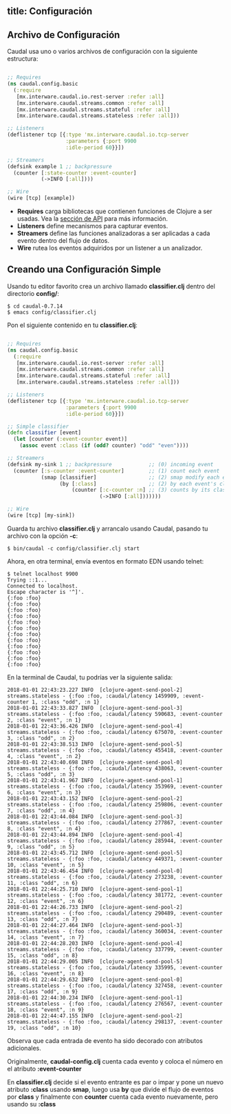 title: Configuración
---

## Archivo de Configuración

Caudal usa uno o varios archivos de configuración con la siguiente estructura:
```clojure config/caudal-config.clj

;; Requires
(ns caudal.config.basic
  (:require
   [mx.interware.caudal.io.rest-server :refer :all]
   [mx.interware.caudal.streams.common :refer :all]
   [mx.interware.caudal.streams.stateful :refer :all]
   [mx.interware.caudal.streams.stateless :refer :all]))

;; Listeners
(deflistener tcp [{:type 'mx.interware.caudal.io.tcp-server
                   :parameters {:port 9900
                   :idle-period 60}}])

;; Streamers
(defsink example 1 ;; backpressure
  (counter [:state-counter :event-counter]
           (->INFO [:all])))

;; Wire
(wire [tcp] [example])
```

* **Requires** carga bibliotecas que contienen funciones de Clojure a ser usadas. Vea la [sección de API](https://interwaremx.github.io/caudal.docs/api) para más información.
* **Listeners** define mecanismos para capturar eventos.
* **Streamers** define las funciones analizadoras a ser aplicadas a cada evento dentro del flujo de datos.
* **Wire** rutea los eventos adquiridos por un listener a un analizador.

## Creando una Configuración Simple
Usando tu editor favorito crea un archivo llamado **classifier.clj** dentro del directorio **config/**:
```
$ cd caudal-0.7.14
$ emacs config/classifier.clj
```

Pon el siguiente contenido en tu **classifier.clj**:
```clojure config/clasiffier.clj

;; Requires
(ns caudal.config.basic
  (:require
   [mx.interware.caudal.io.rest-server :refer :all]
   [mx.interware.caudal.streams.common :refer :all]
   [mx.interware.caudal.streams.stateful :refer :all]
   [mx.interware.caudal.streams.stateless :refer :all]))

;; Listeners
(deflistener tcp [{:type 'mx.interware.caudal.io.tcp-server
                   :parameters {:port 9900
                   :idle-period 60}}])

;; Simple classifier
(defn classifier [event]
  (let [counter (:event-counter event)]
    (assoc event :class (if (odd? counter) "odd" "even"))))

;; Streamers
(defsink my-sink 1 ;; backpressure            ;; (0) incoming event
  (counter [:s-counter :event-counter]        ;; (1) count each event
           (smap [classifier]                 ;; (2) smap modify each event using classifier function
                 (by [:class]                 ;; (2) by each event's class
                     (counter [:c-counter :n] ;; (3) counts by its class
                              (->INFO [:all]))))))

;; Wire
(wire [tcp] [my-sink])
```

Guarda tu archivo **classifier.clj** y arrancalo usando Caudal, pasando tu archivo con la opción **-c**:
```
$ bin/caudal -c config/classifier.clj start
```
Ahora, en otra terminal, envía eventos en formato EDN usando telnet:
```
$ telnet localhost 9900
Trying ::1...
Connected to localhost.
Escape character is '^]'.
{:foo :foo}
{:foo :foo}
{:foo :foo}
{:foo :foo}
{:foo :foo}
{:foo :foo}
{:foo :foo}
{:foo :foo}
{:foo :foo}
{:foo :foo}
{:foo :foo}
{:foo :foo}
```

En la terminal de Caudal, tu podrías ver la siguiente salida:
```
2018-01-01 22:43:23.227 INFO  [clojure-agent-send-pool-2] streams.stateless - {:foo :foo, :caudal/latency 1459909, :event-counter 1, :class "odd", :n 1}
2018-01-01 22:43:33.827 INFO  [clojure-agent-send-pool-3] streams.stateless - {:foo :foo, :caudal/latency 590683, :event-counter 2, :class "event", :n 1}
2018-01-01 22:43:36.426 INFO  [clojure-agent-send-pool-4] streams.stateless - {:foo :foo, :caudal/latency 675070, :event-counter 3, :class "odd", :n 2}
2018-01-01 22:43:38.513 INFO  [clojure-agent-send-pool-5] streams.stateless - {:foo :foo, :caudal/latency 455418, :event-counter 4, :class "event", :n 2}
2018-01-01 22:43:40.698 INFO  [clojure-agent-send-pool-0] streams.stateless - {:foo :foo, :caudal/latency 438063, :event-counter 5, :class "odd", :n 3}
2018-01-01 22:43:41.967 INFO  [clojure-agent-send-pool-1] streams.stateless - {:foo :foo, :caudal/latency 353969, :event-counter 6, :class "event", :n 3}
2018-01-01 22:43:43.152 INFO  [clojure-agent-send-pool-2] streams.stateless - {:foo :foo, :caudal/latency 259806, :event-counter 7, :class "odd", :n 4}
2018-01-01 22:43:44.084 INFO  [clojure-agent-send-pool-3] streams.stateless - {:foo :foo, :caudal/latency 277867, :event-counter 8, :class "event", :n 4}
2018-01-01 22:43:44.894 INFO  [clojure-agent-send-pool-4] streams.stateless - {:foo :foo, :caudal/latency 285944, :event-counter 9, :class "odd", :n 5}
2018-01-01 22:43:45.712 INFO  [clojure-agent-send-pool-5] streams.stateless - {:foo :foo, :caudal/latency 449371, :event-counter 10, :class "event", :n 5}
2018-01-01 22:43:46.454 INFO  [clojure-agent-send-pool-0] streams.stateless - {:foo :foo, :caudal/latency 273238, :event-counter 11, :class "odd", :n 6}
2018-01-01 22:44:25.710 INFO  [clojure-agent-send-pool-1] streams.stateless - {:foo :foo, :caudal/latency 381772, :event-counter 12, :class "event", :n 6}
2018-01-01 22:44:26.733 INFO  [clojure-agent-send-pool-2] streams.stateless - {:foo :foo, :caudal/latency 290489, :event-counter 13, :class "odd", :n 7}
2018-01-01 22:44:27.464 INFO  [clojure-agent-send-pool-3] streams.stateless - {:foo :foo, :caudal/latency 360034, :event-counter 14, :class "event", :n 7}
2018-01-01 22:44:28.203 INFO  [clojure-agent-send-pool-4] streams.stateless - {:foo :foo, :caudal/latency 337799, :event-counter 15, :class "odd", :n 8}
2018-01-01 22:44:29.005 INFO  [clojure-agent-send-pool-5] streams.stateless - {:foo :foo, :caudal/latency 335995, :event-counter 16, :class "event", :n 8}
2018-01-01 22:44:29.632 INFO  [clojure-agent-send-pool-0] streams.stateless - {:foo :foo, :caudal/latency 327458, :event-counter 17, :class "odd", :n 9}
2018-01-01 22:44:30.234 INFO  [clojure-agent-send-pool-1] streams.stateless - {:foo :foo, :caudal/latency 276567, :event-counter 18, :class "event", :n 9}
2018-01-01 22:44:47.155 INFO  [clojure-agent-send-pool-2] streams.stateless - {:foo :foo, :caudal/latency 298137, :event-counter 19, :class "odd", :n 10}
```

Observa que cada entrada de evento ha sido decorado con atributos adicionales.

Originalmente, **caudal-config.clj** cuenta cada evento y coloca el número en el atributo **:event-counter** 

En **classifier.clj** decide si el evento entrante es par o impar y pone un nuevo atributo **:class** usando **smap**, luego usa **by** que divide el flujo de eventos por **class** y finalmente con **counter** cuenta cada evento nuevamente, pero usando su **:class**



